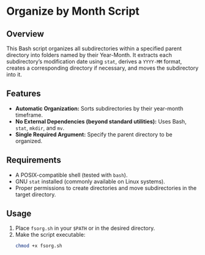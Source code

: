 # Organize by Month Script

## Overview

This Bash script organizes all subdirectories within a specified parent directory into folders named by their Year-Month. It extracts each subdirectory’s modification date using `stat`, derives a `YYYY-MM` format, creates a corresponding directory if necessary, and moves the subdirectory into it.

## Features

- **Automatic Organization:** Sorts subdirectories by their year-month timeframe.
- **No External Dependencies (beyond standard utilities):** Uses Bash, `stat`, `mkdir`, and `mv`.
- **Single Required Argument:** Specify the parent directory to be organized.

## Requirements

- A POSIX-compatible shell (tested with `bash`).
- GNU `stat` installed (commonly available on Linux systems).
- Proper permissions to create directories and move subdirectories in the target directory.

## Usage

1. Place `fsorg.sh` in your `$PATH` or in the desired directory.
2. Make the script executable:
   ```bash
   chmod +x fsorg.sh
